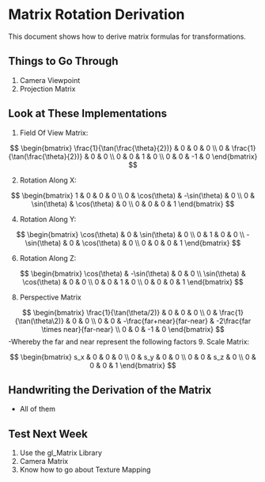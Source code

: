 # Matrix Rotation Derivation

This document shows how to derive matrix formulas for transformations.

## Things to Go Through
1. Camera Viewpoint
2. Projection Matrix

## Look at These Implementations
1. Field Of View Matrix:
  
$$
\begin{bmatrix}
 \frac{1}{\tan(\frac{\theta}{2})} & 0 & 0 & 0 \\
0 & \frac{1}{\tan(\frac{\theta}{2})} & 0 & 0 \\
0 & 0 & 1 & 0 \\
0 & 0 & -1 & 0
\end{bmatrix}
$$

2. Rotation Along X:


$$
\begin{bmatrix}
1 & 0 & 0 & 0 \\
0 & \cos(\theta) & -\sin(\theta) & 0 \\
0 & \sin(\theta) & \cos(\theta) & 0 \\
0 & 0 & 0 & 1
\end{bmatrix}
$$

4. Rotation Along Y:


$$
\begin{bmatrix}
\cos(\theta) & 0 & \sin(\theta) & 0 \\
0 & 1 & 0 & 0 \\
-\sin(\theta) & 0 & \cos(\theta) & 0 \\
0 & 0 & 0 & 1
\end{bmatrix}
$$

6. Rotation Along Z:


$$
\begin{bmatrix}
\cos(\theta) & -\sin(\theta) & 0 & 0 \\
\sin(\theta) & \cos(\theta) & 0 & 0 \\
0 & 0 & 1 & 0 \\
0 & 0 & 0 & 1
\end{bmatrix}
$$

8. Perspective Matrix

$$
\begin{bmatrix}
 \frac{1}{\tan(\theta/2)} & 0 & 0 & 0 \\
0 & \frac{1}{\tan(\theta\2)} & 0 & 0 \\
0 & 0 & -\frac{far+near}{far-near} & -2\frac{far \times near}{far-near} \\
0 & 0 & -1 & 0
\end{bmatrix}
$$
-Whereby the far and near represent the following factors 
9. Scale Matrix:
  
$$
\begin{bmatrix}
 s_x & 0 & 0 & 0 \\
0 & s_y & 0 & 0 \\
0 & 0 & s_z & 0 \\
0 & 0 & 0 & 1
\end{bmatrix}
$$
 
## Handwriting the Derivation of the Matrix
- All of them

## Test Next Week
1. Use the gl_Matrix Library
2. Camera Matrix
3. Know how to go about Texture Mapping
